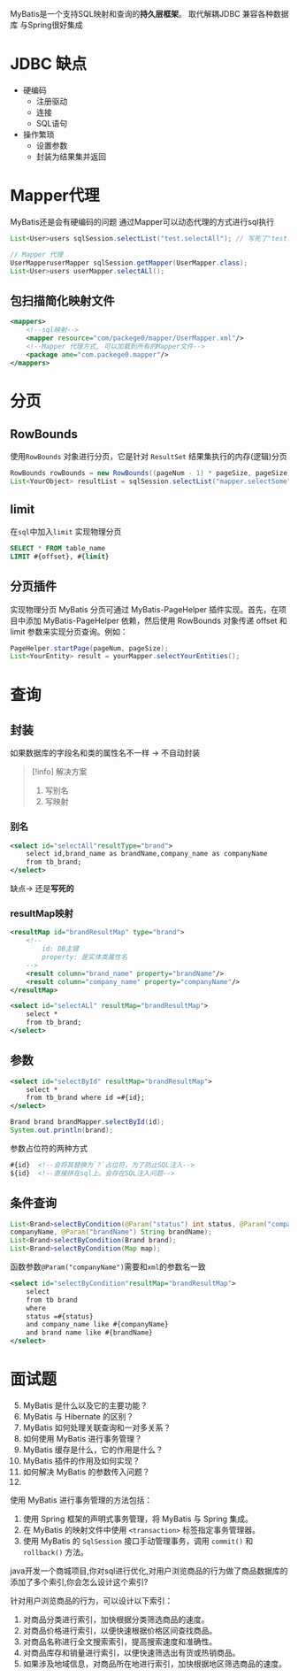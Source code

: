 MyBatis是一个支持SQL映射和查询的**持久层框架**。
取代解耦JDBC
兼容各种数据库
与Spring很好集成

# JDBC 缺点
- 硬编码
	- 注册驱动
	- 连接
	- SQL语句
- 操作繁琐
	- 设置参数
	- 封装为结果集并返回

# Mapper代理
MyBatis还是会有硬编码的问题
通过Mapper可以动态代理的方式进行sql执行
```java
List<User>users sqlSession.selectList("test.selectAll"); // 写死了"test.selectAll" 

// Mapper 代理
UserMapperuserMapper sqlSession.getMapper(UserMapper.class);
List<User>users userMapper.selectALl();
```

## 包扫描简化映射文件

```xml
<mappers>
	<!--sql映射-->
	<mapper resource="com/packege0/mapper/UserMapper.xml"/>
	<!--Mapper 代理方式, 可以加载到所有的Mapper文件-->
	<package ame="com.packege0.mapper"/>
</mappers>

```
# 分页
## RowBounds
使用`RowBounds` 对象进行分页，它是针对 `ResultSet` 结果集执行的内存(逻辑)分页
```java
RowBounds rowBounds = new RowBounds((pageNum - 1) * pageSize, pageSize);
List<YourObject> resultList = sqlSession.selectList("mapper.selectSome", null, rowBounds);
```
## limit
在`sql`中加入`limit` 实现物理分页
```sql
SELECT * FROM table_name
LIMIT #{offset}, #{limit}
```

## 分页插件
实现物理分页
MyBatis 分页可通过 MyBatis-PageHelper 插件实现。首先，在项目中添加 MyBatis-PageHelper 依赖，然后使用 RowBounds 对象传递 offset 和 limit 参数来实现分页查询。例如：

```java
PageHelper.startPage(pageNum, pageSize);
List<YourEntity> result = yourMapper.selectYourEntities();
```

# 查询
## 封装
如果数据库的字段名和类的属性名不一样 -> 不自动封装
> [!info] 解决方案
> 1. 写别名
> 2. 写映射
### 别名
```xml
<select id="selectAll"resultType="brand">
	select id,brand_name as brandName,company_name as companyName
	from tb_brand;
</select>
```

缺点-> 还是**写死的** 
### resultMap映射
```xml
<resultMap id="brandResultMap" type="brand">
	<!--
		id: DB主键
		property: 是实体类属性名
	-->
	<result column="brand_name" property="brandName"/>
	<result column="company_name" property="companyName"/>
</resultMap>

<select id="selectALl" resultMap="brandResultMap">
	select *
	from tb_brand;
</select>
```

## 参数
```xml
<select id="selectById" resultMap="brandResultMap">
	select *
	from tb_brand where id =#{id};
</select>
```

```java
Brand brand brandMapper.selectById(id);
System.out.println(brand);
```

参数占位符的两种方式
```xml
#{id}  <!--会将其替换为`?`占位符，为了防止SQL注入-->
${id}  <!--直接拼在sql上。会存在SQL注入问题-->
```

## 条件查询
```java
List<Brand>selectByCondition(@Param("status") int status, @Param("companyName") String
companyName, @Param("brandName") String brandName);
List<Brand>selectByCondition(Brand brand);
List<Brand>selectByCondition(Map map);
```

函数参数`@Param("companyName")`需要和`xml`的参数名一致

```xml
<select id="selectByCondition"resultMap="brandResultMap">
	select
	from tb brand
	where
	status =#{status}
	and company_name like #{companyName}
	and brand name like #{brandName}
</select>
```

# 面试题

5. MyBatis 是什么以及它的主要功能？
6. MyBatis 与 Hibernate 的区别？
10. MyBatis 如何处理关联查询和一对多关系？
11. 如何使用 MyBatis 进行事务管理？
12. MyBatis 缓存是什么，它的作用是什么？
13. MyBatis 插件的作用及如何实现？
14. 如何解决 MyBatis 的参数传入问题？
15. 

使用 MyBatis 进行事务管理的方法包括：
1. 使用 Spring 框架的声明式事务管理，将 MyBatis 与 Spring 集成。
2. 在 MyBatis 的映射文件中使用 `<transaction>` 标签指定事务管理器。
3. 使用 MyBatis 的 `SqlSession` 接口手动管理事务，调用 `commit()` 和 `rollback()` 方法。



java开发一个商城项目,你对sql进行优化,对用户浏览商品的行为做了商品数据库的添加了多个索引,你会怎么设计这个索引?


针对用户浏览商品的行为，可以设计以下索引：
1. 对商品分类进行索引，加快根据分类筛选商品的速度。
2. 对商品价格进行索引，以便快速根据价格区间查找商品。
3. 对商品名称进行全文搜索索引，提高搜索速度和准确性。
4. 对商品库存和销量进行索引，以便快速筛选出有货或热销商品。
5. 如果涉及地域信息，对商品所在地进行索引，加快根据地区筛选商品的速度。

